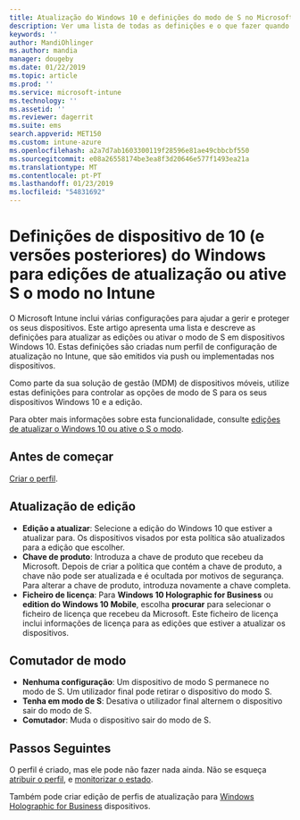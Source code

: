 ```yaml
---
title: Atualização do Windows 10 e definições do modo de S no Microsoft Intune – Azure | Documentos da Microsoft
description: Ver uma lista de todas as definições e o que fazer quando atualizar uma edição do Windows 10 num dispositivo ou ativar o modo de S num dispositivo com um perfil de configuração do dispositivo no Microsoft Intune.
keywords: ''
author: MandiOhlinger
ms.author: mandia
manager: dougeby
ms.date: 01/22/2019
ms.topic: article
ms.prod: ''
ms.service: microsoft-intune
ms.technology: ''
ms.assetid: ''
ms.reviewer: dagerrit
ms.suite: ems
search.appverid: MET150
ms.custom: intune-azure
ms.openlocfilehash: a2a7d7ab1603300119f28596e81ae49cbbcbf550
ms.sourcegitcommit: e08a26558174be3ea8f3d20646e577f1493ea21a
ms.translationtype: MT
ms.contentlocale: pt-PT
ms.lasthandoff: 01/23/2019
ms.locfileid: "54831692"
---
```

# <a name="windows-10-and-newer-device-settings-to-upgrade-editions-or-enable-s-mode-in-intune"></a>Definições de dispositivo de 10 (e versões posteriores) do Windows para edições de atualização ou ative S o modo no Intune

O Microsoft Intune inclui várias configurações para ajudar a gerir e proteger os seus dispositivos. Este artigo apresenta uma lista e descreve as definições para atualizar as edições ou ativar o modo de S em dispositivos Windows 10. Estas definições são criadas num perfil de configuração de atualização no Intune, que são emitidos via push ou implementadas nos dispositivos.

Como parte da sua solução de gestão (MDM) de dispositivos móveis, utilize estas definições para controlar as opções de modo de S para os seus dispositivos Windows 10 e a edição.

Para obter mais informações sobre esta funcionalidade, consulte [edições de atualizar o Windows 10 ou ative o S o modo](edition-upgrade-configure-windows-10.md).

## <a name="before-you-begin"></a>Antes de começar

[Criar o perfil](edition-upgrade-configure-windows-10.md#create-the-profile).

## <a name="edition-upgrade"></a>Atualização de edição

- **Edição a atualizar**: Selecione a edição do Windows 10 que estiver a atualizar para. Os dispositivos visados por esta política são atualizados para a edição que escolher.
- **Chave de produto**: Introduza a chave de produto que recebeu da Microsoft. Depois de criar a política que contém a chave de produto, a chave não pode ser atualizada e é ocultada por motivos de segurança. Para alterar a chave de produto, introduza novamente a chave completa.
- **Ficheiro de licença**: Para **Windows 10 Holographic for Business** ou **edition do Windows 10 Mobile**, escolha **procurar** para selecionar o ficheiro de licença que recebeu da Microsoft. Este ficheiro de licença inclui informações de licença para as edições que estiver a atualizar os dispositivos.

## <a name="mode-switch"></a>Comutador de modo

- **Nenhuma configuração**: Um dispositivo de modo S permanece no modo de S. Um utilizador final pode retirar o dispositivo do modo S.
- **Tenha em modo de S**: Desativa o utilizador final alternem o dispositivo sair do modo de S.
- **Comutador**: Muda o dispositivo sair do modo de S.

## <a name="next-steps"></a>Passos Seguintes

O perfil é criado, mas ele pode não fazer nada ainda. Não se esqueça [atribuir o perfil](device-profile-assign.md), e [monitorizar o estado](device-profile-monitor.md).

Também pode criar edição de perfis de atualização para [Windows Holographic for Business](holographic-upgrade.md) dispositivos.